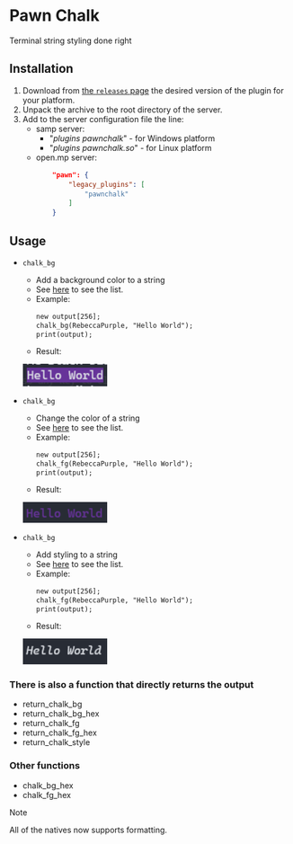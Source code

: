 # Pawn Chalk

Terminal string styling done right

## Installation

1. Download from [the `releases` page](https://github.com/Tiaansu/pawn-chalk/releases) the desired version of the plugin for your platform.
2. Unpack the archive to the root directory of the server.
3. Add to the server configuration file the line:
    * samp server:
        * "*plugins pawnchalk*" - for Windows platform
        * "*plugins pawnchalk.so*" - for Linux platform
    * open.mp server:
        ```json
            "pawn": {
                "legacy_plugins": [
                    "pawnchalk"
                ]
            }
        ```

## Usage
* `chalk_bg`
    - Add a background color to a string
    - See [here](./pawnchalk.inc#L8-L164) to see the list.
    - Example:
        ```pawn
        new output[256];
        chalk_bg(RebeccaPurple, "Hello World");
        print(output);
        ```
    - Result:
    <p align='left'>
        <img width='150' src='assets/bg.png' alt='bg' />
    </p>

* `chalk_bg`
    - Change the color of a string
    - See [here](./pawnchalk.inc#L8-L164) to see the list.
    - Example:
        ```pawn
        new output[256];
        chalk_fg(RebeccaPurple, "Hello World");
        print(output);
        ```
    - Result:
    <p align='left'>
        <img width='150' src='assets/fg.png' alt='fg' />
    </p>

* `chalk_bg`
    - Add styling to a string
    - See [here](./pawnchalk.inc#L169-L176) to see the list.
    - Example:
        ```pawn
        new output[256];
        chalk_fg(RebeccaPurple, "Hello World");
        print(output);
        ```
    - Result:
    <p align='left'>
        <img width='150' src='assets/style.png' alt='style' />
    </p>

### There is also a function that directly returns the output
- return_chalk_bg
- return_chalk_bg_hex
- return_chalk_fg
- return_chalk_fg_hex
- return_chalk_style

### Other functions
- chalk_bg_hex
- chalk_fg_hex

> [!NOTE]   
> All of the natives now supports formatting.